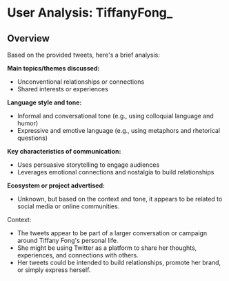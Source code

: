 # User Analysis: TiffanyFong_

## Overview

Based on the provided tweets, here's a brief analysis:

**Main topics/themes discussed:**
- Unconventional relationships or connections
- Shared interests or experiences

**Language style and tone:**
- Informal and conversational tone (e.g., using colloquial language and humor)
- Expressive and emotive language (e.g., using metaphors and rhetorical questions)

**Key characteristics of communication:**
- Uses persuasive storytelling to engage audiences
- Leverages emotional connections and nostalgia to build relationships

**Ecosystem or project advertised:**
- Unknown, but based on the context and tone, it appears to be related to social media or online communities.

Context:

* The tweets appear to be part of a larger conversation or campaign around Tiffany Fong's personal life.
* She might be using Twitter as a platform to share her thoughts, experiences, and connections with others.
* Her tweets could be intended to build relationships, promote her brand, or simply express herself.